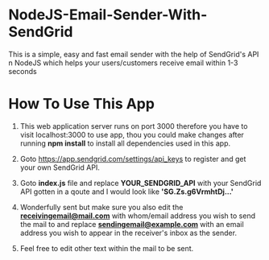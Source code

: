 # NodeJS-Email-Sender-With-SendGrid
This is a simple, easy and fast email sender with the help of SendGrid's API n NodeJS which helps your users/customers receive email within 1-3 seconds

# How To Use This App
1. This web application server runs on port 3000 therefore you have to visit localhost:3000 to use app, thou you could make changes after running **npm install** to install all dependencies used in this app.

2. Goto https://app.sendgrid.com/settings/api_keys to register and get your own SendGrid API.

3. Goto **index.js** file and replace **YOUR_SENDGRID_API** with your SendGrid API gotten in a qoute and I would look like **'SG.Zs.g6VrmhtDj...'**

4. Wonderfully sent but make sure you also edit the **receivingemail@mail.com** with whom/email address you wish to send the mail to and replace **sendingemail@example.com** with an email address you wish to appear in the receiver's inbox as the sender.

5. Feel free to edit other text within the mail to be sent.